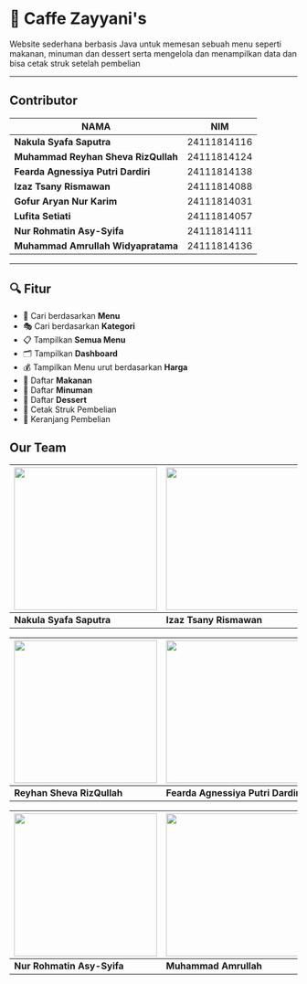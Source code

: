 
# 🍵 Caffe Zayyani's

Website sederhana berbasis Java untuk memesan sebuah menu seperti makanan, minuman dan dessert serta mengelola dan menampilkan data dan bisa cetak struk setelah pembelian

---

 ##  Contributor
| NAMA | NIM |
|--------|--------|
| **Nakula Syafa Saputra** | 24111814116 |
| **Muhammad Reyhan Sheva RizQullah** | 24111814124 |
| **Fearda Agnessiya Putri Dardiri** | 24111814138 |
| **Izaz Tsany Rismawan** | 24111814088 |
| **Gofur Aryan Nur Karim** |  24111814031 |
| **Lufita Setiati** |  24111814057 |
| **Nur Rohmatin Asy-Syifa** |  24111814111 |
| **Muhammad Amrullah Widyapratama** |  24111814136 |

---

## 🔍 Fitur

- 🔎 Cari berdasarkan **Menu**
- 🎭 Cari berdasarkan **Kategori**
- 📋 Tampilkan **Semua Menu**
- 🗂 Tampilkan **Dashboard**
- 💰 Tampilkan Menu urut berdasarkan **Harga**
- 🍝 Daftar **Makanan**
- 🍺 Daftar **Minuman**
- 🍮 Daftar **Dessert**
- 🧾 Cetak Struk Pembelian
- 🛒 Keranjang Pembelian

## Our Team

| [<img src="https://i.pinimg.com/474x/08/ed/f7/08edf75294fd6eb21fc50f8e6b554f3b.jpg" width="250"/>](https://github.com/Nklasyfa) | [<img src="[https://i.pinimg.com/736x/99/26/af/9926af0b597307cc34697663b7597738.jpg]" width="250"/>](https://github.com/IzazTsany14) |[<img src="https://avatars.githubusercontent.com/u/207808411?v=4" width="250"/>](https://github.com/Gofurryan) 
| --- | --- | --- |
| **Nakula Syafa Saputra** | **Izaz Tsany Rismawan** | **Gofur Aryan Nur Karim** |

| [<img src="https://avatars.githubusercontent.com/u/207851984?v=4" width="250"/>](https://github.com/ShevaFortz) |[<img src="https://avatars.githubusercontent.com/u/208031707?v=4" width="250"/>](https://github.com/feardaa) | [<img src="https://avatars.githubusercontent.com/u/207815793?v=4" width="250"/>](https://github.com/lupitaaasetia) |
| --- | --- | --- |
| **Reyhan Sheva RizQullah** | **Fearda Agnessiya Putri Dardiri** | **Lufita Setiati** |

| [<img src="https://avatars.githubusercontent.com/u/207960208?v=4" width="250"/>](https://github.com/nurasyifaaa) |[<img src="https://avatars.githubusercontent.com/u/182313276?v=4" width="250"/>](https://github.com/AxelPra) | 
| --- | --- |
| **Nur Rohmatin Asy-Syifa** | **Muhammad Amrullah** |
